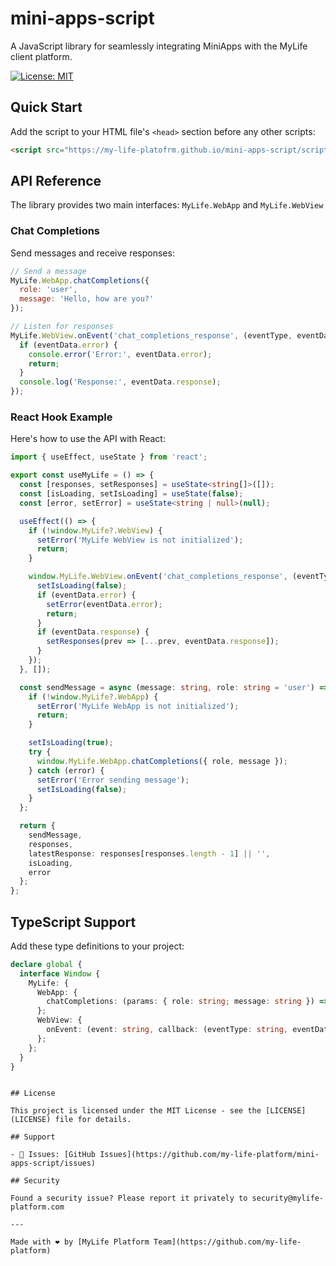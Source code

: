 # mini-apps-script

A JavaScript library for seamlessly integrating MiniApps with the MyLife client platform.

[![License: MIT](https://img.shields.io/badge/License-MIT-yellow.svg)](https://opensource.org/licenses/MIT)

## Quick Start

Add the script to your HTML file's `<head>` section before any other scripts:

```html
<script src="https://my-life-platofrm.github.io/mini-apps-script/script.js"></script>
```

## API Reference

The library provides two main interfaces: `MyLife.WebApp` and `MyLife.WebView`

### Chat Completions

Send messages and receive responses:

```javascript
// Send a message
MyLife.WebApp.chatCompletions({
  role: 'user',
  message: 'Hello, how are you?'
});

// Listen for responses
MyLife.WebView.onEvent('chat_completions_response', (eventType, eventData) => {
  if (eventData.error) {
    console.error('Error:', eventData.error);
    return;
  }
  console.log('Response:', eventData.response);
});
```

### React Hook Example

Here's how to use the API with React:

```typescript
import { useEffect, useState } from 'react';

export const useMyLife = () => {
  const [responses, setResponses] = useState<string[]>([]);
  const [isLoading, setIsLoading] = useState(false);
  const [error, setError] = useState<string | null>(null);

  useEffect(() => {
    if (!window.MyLife?.WebView) {
      setError('MyLife WebView is not initialized');
      return;
    }

    window.MyLife.WebView.onEvent('chat_completions_response', (eventType, eventData) => {
      setIsLoading(false);
      if (eventData.error) {
        setError(eventData.error);
        return;
      }
      if (eventData.response) {
        setResponses(prev => [...prev, eventData.response]);
      }
    });
  }, []);

  const sendMessage = async (message: string, role: string = 'user') => {
    if (!window.MyLife?.WebApp) {
      setError('MyLife WebApp is not initialized');
      return;
    }

    setIsLoading(true);
    try {
      window.MyLife.WebApp.chatCompletions({ role, message });
    } catch (error) {
      setError('Error sending message');
      setIsLoading(false);
    }
  };

  return { 
    sendMessage, 
    responses,
    latestResponse: responses[responses.length - 1] || '', 
    isLoading, 
    error 
  };
};
```

## TypeScript Support

Add these type definitions to your project:

```typescript
declare global {
  interface Window {
    MyLife: {
      WebApp: {
        chatCompletions: (params: { role: string; message: string }) => void;
      };
      WebView: {
        onEvent: (event: string, callback: (eventType: string, eventData: any) => void) => void;
      };
    };
  }
}
```

```

## License

This project is licensed under the MIT License - see the [LICENSE](LICENSE) file for details.

## Support

- 📝 Issues: [GitHub Issues](https://github.com/my-life-platform/mini-apps-script/issues)

## Security

Found a security issue? Please report it privately to security@mylife-platform.com

---

Made with ❤️ by [MyLife Platform Team](https://github.com/my-life-platform)